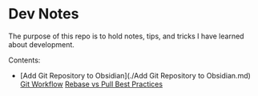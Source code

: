 # Dev Notes

The purpose of this repo is to hold notes, tips, and tricks I have learned about development.

Contents:

- [Add Git Repository to Obsidian](./Add Git Repository to Obsidian.md)
[Git Workflow]()
[Rebase vs Pull Best Practices]()
